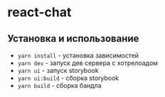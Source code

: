 # react-chat

## Установка и использование

- `yarn install` - установка зависимостей
- `yarn dev` - запуск дев сервера с хотрелоадом
- `yarn ui` - запуск storybook
- `yarn ui:build` - сборка storybook
- `yarn build` - сборка бандла
